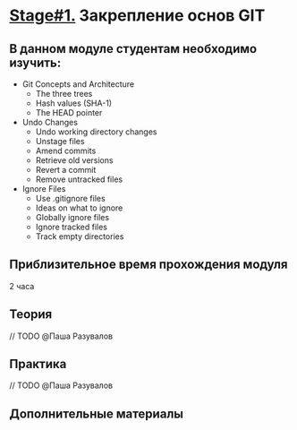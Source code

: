 # [Stage#1.](../../) Закрепление основ GIT 
## В данном модуле студентам необходимо изучить:
- Git Concepts and Architecture	
	- The three trees
	- Hash values (SHA-1)
	- The HEAD pointer
- Undo Changes	
	- Undo working directory changes
	- Unstage files
	- Amend commits
	- Retrieve old versions
	- Revert a commit
	- Remove untracked files
- Ignore Files	
	- Use .gitignore files
	- Ideas on what to ignore
	- Globally ignore files
	- Ignore tracked files
	- Track empty directories

## Приблизительное время прохождения модуля
2 часа

## Теория 
// TODO @Паша Разувалов


## Практика 
// TODO @Паша Разувалов

## Дополнительные материалы
